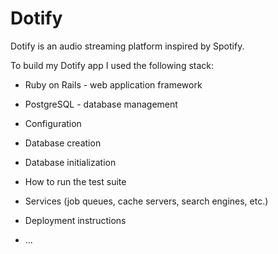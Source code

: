 # Dotify

Dotify is an audio streaming platform inspired by Spotify.

To build my Dotify app I used the following stack:

* Ruby on Rails - web application framework

* PostgreSQL - database management

* Configuration

* Database creation

* Database initialization

* How to run the test suite

* Services (job queues, cache servers, search engines, etc.)

* Deployment instructions

* ...
